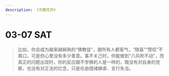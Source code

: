 ```yaml
---
description: 《次第花开》
---
```


# 03-07 SAT

> 比如，你会成为越来越娴熟的“佛教徒”，跟所有人都客气，“随喜”“赞叹”不离口，可是你心里没有多少善意。事不关己时，你能做到“八风吹不动”，而真正的问题出现时，你的反应跟不学佛的人是一样的，既没有对自身的觉察，也没有对正法的忆念，只是任由情绪肆虐、言行失当。
